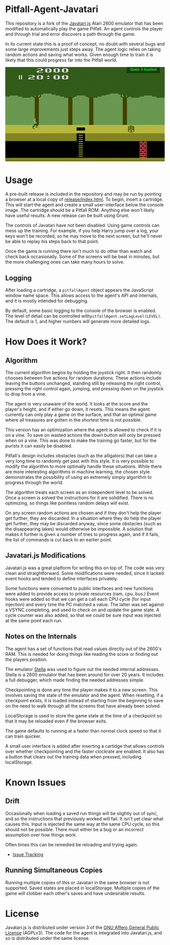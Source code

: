 # Pitfall-Agent-Javatari

This repository is a fork of the [Javatari.js](http://javatari.org/) Atari 2600 emulator that has been modified to automatically play the game Pitfall.  An agent controls the player and through trial and error discovers a path through the game.

In its current state this is a proof of concept, no doubt with several bugs and some large improvements just steps away.  The agent logic relies on taking random actions and saving what works.  Given enough time to train it is likely that this could progress far into the Pitfall world.

![ScreenShot](pitfall-demo.gif)


# Usage

A pre-built release is included in the repository and may be run by pointing a browser at a local copy of [release/index.html](release/index.html).  To begin, insert a cartridge.  This will start the agent and create a small user-interface below the console image.  The cartridge should be a Pitfall ROM.  Anything else won't likely have useful results.  A new release can be built using Grunt.

The controls of Javatari have not been disabled.  Using game controls can mess up the training.  For example, if you help Harry jump over a log, your keys won't be recorded, so he may move to the next screen, but he'll never be able to replay his steps back to that point.

Once the game is running there isn't much to do other than watch and check back occasionally.  Some of the screens will be beat in minutes, but the more challenging ones can take many hours to solve.


## Logging

After loading a cartridge, a `pitfallAgent` object appears the JavaScript window name space.  This allows access to the agent's API and internals, and it is mostly intended for debugging.

By default, some basic logging to the console of the browser is enabled.  The level of detail can be controlled with`pitfallAgent.setLogLevel(LEVEL)`.  The default is 1, and higher numbers will generate more detailed logs.


# How Does it Work?

## Algorithm

The current algorithm begins by holding the joystick right.  It then randomly chooses between five actions for random durations.  These actions include leaving the buttons unchanged, standing still by releasing the right control, pressing the right control again, jumping, and pressing down on the joystick to drop from a vine.

The agent is very unaware of the world.  It looks at the score and the player's height, and if either go down, it resets.  This means the agent currently can only play a game on the surface, and that an optimal game where all treasures are gotten in the shortest time is not possible.

This version has an optimization where the agent is allowed to check if it is on a vine.  To save on wasted actions the down button will only be pressed when on a vine.  This was done to make the training go faster, but for the purists it can easily be disabled.

Pitfall's design includes obstacles (such as the alligators) that can take a very long time to randomly get past with this style.  It is very possible to modify the algorithm to more optimally handle these situations.  While there are more interesting algorithms in machine learning, the chosen style demonstrates the possibility of using an extremely simply algorithm to progress through the world.

The algorithm treats each screen as an independent level to be solved.  Once a screen is solved the instructions for it are solidified.  There is no optimizing, so things like pointless random delays will exist.

On any screen random actions are chosen and if they don't help the player get further, they are discarded.  In a situation where they do help the player get further, they may be discarded anyway, since some obstacles (such as the disappearing lakes) would otherwise be impossible.  A solution that makes it further is given a number of tries to progress again, and if it fails, the list of commands is cut back to an earlier point.


## Javatari.js Modifications

Javatari.js was a great platform for writing this on top of. The code was very clean and straightforward.  Some modifications were needed, since it lacked event hooks and tended to define interfaces privately.

Some functions were converted to public interfaces and new functions were added to provide access to private resources (ram, cpu, bus.) Event hooks were added so that we can get a call each CPU cycle (for input injection) and every time the PC matched a value.  The latter was set against a VSYNC completing, and used to check on and update the game state.  A cycle counter was also added, so that we could be sure input was injected at the same point each run.


## Notes on the Internals

The agent has a set of functions that read values directly out of the 2600's RAM. This is needed for doing things like reading the score or finding out the players position.

The emulator [Stella](http://stella.sourceforge.net/) was used to figure out the needed internal addresses.  Stella is a 2600 emulator that has been around for over 20 years.  It includes a full debugger, which made finding the needed addresses simple.

Checkpointing is done any time the player makes it to a new screen.  This involves saving the state of the emulator and the agent.  When resetting, if a checkpoint exists, it is loaded instead of starting from the beginning to save on the need to walk through all the screens that have already been solved.

LocalStorage is used to store the game state at the time of a checkpoint so that it may be reloaded even if the browser exits.

The game defaults to running at a faster than normal clock speed so that it can train quicker.

A small user interface is added after inserting a cartidge that allows controls over whether checkpointing and the faster clockrate are enabled.  It also has a button that clears out the training data when pressed, including localStorage.


# Known Issues

## Drift

Occasionally when loading a saved run things will be slightly out of sync, and so the instructions that previously worked will fail.  It isn't yet clear what causes this.   Input is injected the same way at the same CPU cycle, so this should not be possible.  There must either be a bug or an incorrect assumption over how things work.

Often times this can be remedied be reloading and trying again.

* [Issue Tracking](https://github.com/DougHaber/pitfall-agent-javatari/issues/1)


## Running Simultaneous Copies

Running multiple copies of this or Javatari in the same browser is not supported.  Saved states are placed in localStorage.  Multiple copies of the game will clobber each other's saves and have undesirable results.


# License

Javatari.js is distributed under version 3 of the [GNU Affero General Public License](https://www.gnu.org/licenses/agpl-3.0.en.html) (AGPLv3).  The code for the agent is integrated into Javatari.js, and so is distributed under the same license.
